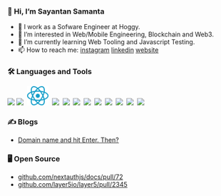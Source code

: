 ### 👋 Hi, I’m Sayantan Samanta
- 💼 I work as a Sofware Engineer at Hoggy.
- 👀 I’m interested in Web/Mobile Engineering, Blockchain and Web3.
- 🌱 I’m currently learning Web Tooling and Javascript Testing.
- 📫 How to reach me: [instagram](https://www.instagram.com/sayantan__s/) [linkedin](https://www.linkedin.com/in/sayantan-s-554bb117a/) [website](https://portfolio-22-smoky.vercel.app)

### 🛠️ Languages and Tools
<img src="https://cdn.svgporn.com/logos/javascript.svg" width="48">&nbsp;<img src="https://cdn.svgporn.com/logos/typescript-icon.svg" width="48">
&nbsp;<img src="./react.svg" width="48">
&nbsp;<img src="https://cdn.svgporn.com/logos/nodejs-icon.svg" width="45">
&nbsp;<img src="https://cdn.svgporn.com/logos/mongodb-icon.svg" width="24">
&nbsp;<img src="https://cdn.svgporn.com/logos/postgresql.svg" width="48">
&nbsp;<img src="https://cdn.svgporn.com/logos/firebase.svg" width="36">
&nbsp;<img src="https://cdn.svgporn.com/logos/npm-icon.svg" width="48">
&nbsp;<img src="https://cdn.svgporn.com/logos/yarn.svg" width="48">
&nbsp;<img src="https://vitejs.dev/logo.svg" width="48">
&nbsp;<img src="https://cdn.svgporn.com/logos/webpack.svg" width="48">
&nbsp;<img src="https://cdn.svgporn.com/logos/github-actions.svg" width="48">

### ✍️ Blogs

- [Domain name and hit Enter. Then?](https://icegeek.hashnode.dev/dnahet)

### 🖥️ Open Source
- [github.com/nextauthjs/docs/pull/72](https://github.com/nextauthjs/docs/pull/72)
- [github.com/layer5io/layer5/pull/2345](https://github.com/layer5io/layer5/pull/2345)




<!---
Sayantan-s/Sayantan-s is a ✨ special ✨ repository because its `README.md` (this file) appears on your GitHub profile.
You can click the Preview link to take a look at your changes.
--->
